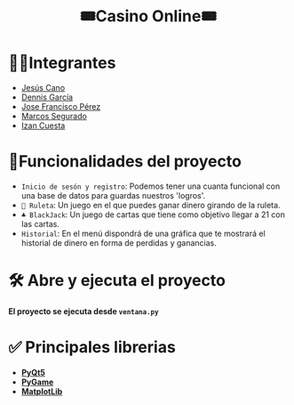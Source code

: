 <h1 align="center"> 🎟️Casino Online🎟️ </h1>

# 🧑‍💻Integrantes
- [Jesús Cano](https://github.com/jesuscanomoya)
- [Dennis García](https://github.com/Dennisgs05)
- [Jose Francisco Pérez ](https://github.com/Jose21172)
- [Marcos Segurado](https://github.com/Marcossegurado14)
- [Izan Cuesta]()

# :hammer:Funcionalidades del proyecto
- `Inicio de sesón y registro`: Podemos tener una cuanta funcional con una base de datos para guardas nuestros 'logros'.
- `🎰 Ruleta`: Un juego en el que puedes ganar dinero girando de la ruleta.
- `♣️ BlackJack`: Un juego de cartas que tiene como objetivo llegar a 21 con las cartas.
- `Historial`: En el menú dispondrá de una gráfica que te mostrará el historial de dinero en forma de perdidas y ganancias.

[//]: # (# 📁 Acceso al proyecto)

[//]: # (**Indica cómo se puede descargar o acceder al código fuente del proyecto, ya sea proyecto inicial o final**)

# 🛠️ Abre y ejecuta el proyecto

**El proyecto se ejecuta desde `ventana.py`**


# ✅ Principales librerias 

- **[PyQt5](https://pypi.org/project/PyQt5/)**
- **[PyGame](https://www.pygame.org/)**
- **[MatplotLib](https://matplotlib.org/)**
